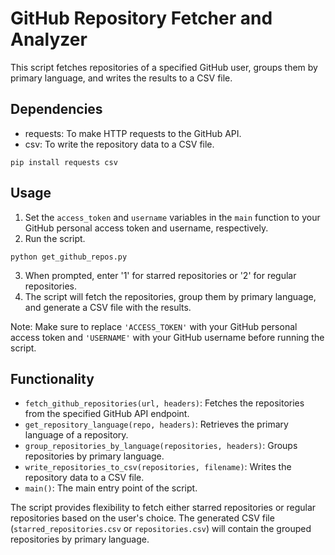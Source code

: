 # GitHub Repository Fetcher and Analyzer

This script fetches repositories of a specified GitHub user, groups them by primary language, and writes the results to a CSV file.

## Dependencies

- requests: To make HTTP requests to the GitHub API.
- csv: To write the repository data to a CSV file.

```
pip install requests csv
```

## Usage

1. Set the `access_token` and `username` variables in the `main` function to your GitHub personal access token and username, respectively.
2. Run the script.

```
python get_github_repos.py
```

3. When prompted, enter '1' for starred repositories or '2' for regular repositories.
4. The script will fetch the repositories, group them by primary language, and generate a CSV file with the results.

Note: Make sure to replace `'ACCESS_TOKEN'` with your GitHub personal access token and `'USERNAME'` with your GitHub username before running the script.

## Functionality

- `fetch_github_repositories(url, headers)`: Fetches the repositories from the specified GitHub API endpoint.
- `get_repository_language(repo, headers)`: Retrieves the primary language of a repository.
- `group_repositories_by_language(repositories, headers)`: Groups repositories by primary language.
- `write_repositories_to_csv(repositories, filename)`: Writes the repository data to a CSV file.
- `main()`: The main entry point of the script.

The script provides flexibility to fetch either starred repositories or regular repositories based on the user's choice. The generated CSV file (`starred_repositories.csv` or `repositories.csv`) will contain the grouped repositories by primary language.
